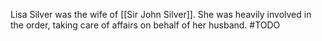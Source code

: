 
Lisa Silver was the wife of [[Sir John Silver]]. She was heavily involved in the order, taking care of affairs on behalf of her husband.
#TODO